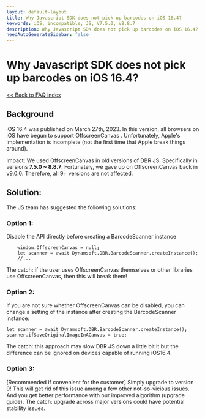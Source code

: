 ```yaml
---
layout: default-layout
title: Why Javascript SDK does not pick up barcodes on iOS 16.4?
keywords: iOS, incompatible, JS, V7.5.0, V8.8.7
description: Why Javascript SDK does not pick up barcodes on iOS 16.4?
needAutoGenerateSidebar: false
---
```


# Why Javascript SDK does not pick up barcodes on iOS 16.4?

[<< Back to FAQ index](index.md)

## Background

iOS 16.4 was published on March 27th, 2023. In this version, all browsers on iOS have begun to support OffscreenCanvas . Unfortunately, Apple's implementation is incomplete (not the first time that Apple break things around). 
 

Impact: We used OffscreenCanvas in old versions of DBR JS. Specifically in versions **7.5.0 ~ 8.8.7**. Fortunately, we gave up on OffscreenCanvas back in v9.0.0. Therefore, all 9+ versions are not affected.
 
## Solution:

 
The JS team has suggested the following solutions:
 

### Option 1: 

Disable the API directly before creating a BarcodeScanner instance

```
    window.OffscreenCanvas = null;
    let scanner = await Dynamsoft.DBR.BarcodeScanner.createInstance();
    //...
```

The catch: if the user uses OffscreenCanvas themselves or other libraries use OffscreenCanvas, then this will break them!
 

### Option 2: 

If you are not sure whether OffscreenCanvas can be disabled, you can change a setting of the instance after creating the BarcodeScanner instance:
```
let scanner = await Dynamsoft.DBR.BarcodeScanner.createInstance();
scanner.ifSaveOriginalImageInACanvas = true;
```
The catch: this approach may slow DBR JS down a little bit it but the difference can be ignored on devices capable of running iOS16.4.
 
### Option 3: 

[Recommended if convenient for the customer] Simply upgrade to version 9! This will get rid of this issue among a few other not-so-vicious issues. And you get better performance with our improved algorithm (upgrade guide).
The catch: upgrade across major versions could have potential stability issues.
